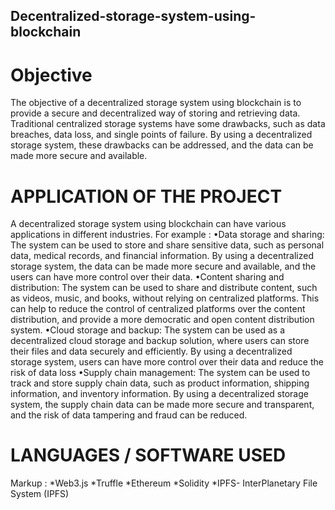 ## Decentralized-storage-system-using-blockchain
# Objective
The objective of a decentralized storage system using blockchain is to provide a secure and
decentralized way of storing and retrieving data. Traditional centralized storage systems have
some drawbacks, such as data breaches, data loss, and single points of failure. By using a
decentralized storage system, these drawbacks can be addressed, and the data can be made more
secure and available.
# APPLICATION OF THE PROJECT
A decentralized storage system using blockchain can have various applications in different
industries. For example :
•Data storage and sharing: The system can be used to store and share sensitive data, such as
personal data, medical records, and financial information. By using a decentralized storage
system, the data can be made more secure and available, and the users can have more
control over their data.
•Content sharing and distribution: The system can be used to share and distribute content,
such as videos, music, and books, without relying on centralized platforms. This can help to
reduce the control of centralized platforms over the content distribution, and provide a more
democratic and open content distribution system.
•Cloud storage and backup: The system can be used as a decentralized cloud storage and
backup solution, where users can store their files and data securely and efficiently. By using
a decentralized storage system, users can have more control over their data and reduce the
risk of data loss
•Supply chain management: The system can be used to track and store supply chain data,
such as product information, shipping information, and inventory information. By using a
decentralized storage system, the supply chain data can be made more secure and
transparent, and the risk of data tampering and fraud can be reduced.
# LANGUAGES / SOFTWARE USED
 Markup : *Web3.js
*Truffle
*Ethereum
*Solidity
*IPFS- InterPlanetary File System (IPFS)
